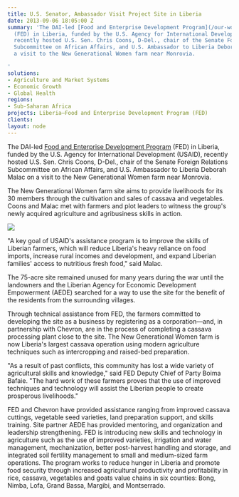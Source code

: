 ```yaml
---
title: U.S. Senator, Ambassador Visit Project Site in Liberia
date: 2013-09-06 18:05:00 Z
summary: 'The DAI-led [Food and Enterprise Development Program](/our-work/projects/liberia-food-and-enterprise-development-program-fed)
  (FED) in Liberia, funded by the U.S. Agency for International Development (USAID),
  recently hosted U.S. Sen. Chris Coons, D-Del., chair of the Senate Foreign Relations
  Subcommittee on African Affairs, and U.S. Ambassador to Liberia Deborah Malac on
  a visit to the New Generational Women farm near Monrovia.

'
solutions:
- Agriculture and Market Systems
- Economic Growth
- Global Health
regions:
- Sub-Saharan Africa
projects: Liberia—Food and Enterprise Development Program (FED)
clients: 
layout: node
---
```


The DAI-led [Food and Enterprise Development Program][1] (FED) in Liberia, funded by the U.S. Agency for International Development (USAID), recently hosted U.S. Sen. Chris Coons, D-Del., chair of the Senate Foreign Relations Subcommittee on African Affairs, and U.S. Ambassador to Liberia Deborah Malac on a visit to the New Generational Women farm near Monrovia.

The New Generational Women farm site aims to provide livelihoods for its 30 members through the cultivation and sales of cassava and vegetables. Coons and Malac met with farmers and plot leaders to witness the group's newly acquired agriculture and agribusiness skills in action.

![][2]

"A key goal of USAID's assistance program is to improve the skills of Liberian farmers, which will reduce Liberia's heavy reliance on food imports, increase rural incomes and development, and expand Liberian families' access to nutritious fresh food," said Malac.

The 75-acre site remained unused for many years during the war until the landowners and the Liberian Agency for Economic Development Empowerment (AEDE) searched for a way to use the site for the benefit of the residents from the surrounding villages.

Through technical assistance from FED, the farmers committed to developing the site as a business by registering as a corporation—and, in partnership with Chevron, are in the process of completing a cassava processing plant close to the site. The New Generational Women farm is now Liberia's largest cassava operation using modern agriculture techniques such as intercropping and raised-bed preparation.

"As a result of past conflicts, this community has lost a wide variety of agricultural skills and knowledge," said FED Deputy Chief of Party Boima Bafaie. "The hard work of these farmers proves that the use of improved techniques and technology will assist the Liberian people to create prosperous livelihoods."

FED and Chevron have provided assistance ranging from improved cassava cuttings, vegetable seed varieties, land preparation support, and skills training. Site partner AEDE has provided mentoring, and organization and leadership strengthening. FED is introducing new skills and technology in agriculture such as the use of improved varieties, irrigation and water management, mechanization, better post-harvest handling and storage, and integrated soil fertility management to small and medium-sized farm operations. The program works to reduce hunger in Liberia and promote food security through increased agricultural productivity and profitability in rice, cassava, vegetables and goats value chains in six counties: Bong, Nimba, Lofa, Grand Bassa, Margibi, and Montserrado.

[1]: /our-work/projects/liberia-food-and-enterprise-development-program-fed
[2]: https://assetify-dai.com/news/FEDnewspic.jpg
